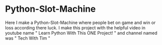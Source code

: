 # Python-Slot-Machine
Here I make a Python-Slot-Machine where people bet on game and win or loss according there luck.
 I make this project with the helpful video in youtube name " Learn Python With This ONE Project! " and channel named was " Tech With Tim "
